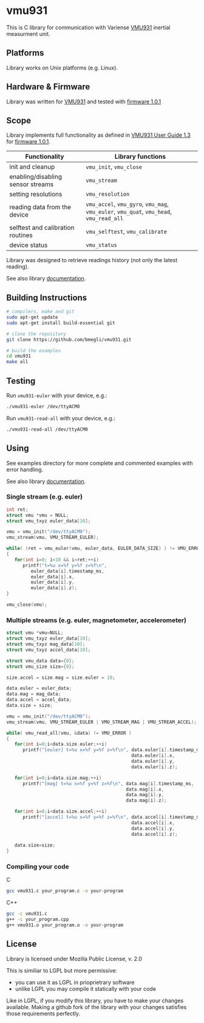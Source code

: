 # vmu931

This is C library for communication with Variense [VMU931](https://variense.com/product/vmu931/) inertial measurment unit.

## Platforms 

Library works on Unix platforms (e.g. Linux).

## Hardware & Firmware

Library was written for [VMU931](https://variense.com/product/vmu931/) and tested with [firmware 1.0.1](https://variense.com/downloads/)

## Scope

Library implements full functionality as defined in [VMU931 User Guide 1.3](http://variense.com/Docs/VMU931/VMU931_UserGuide.pdf) for [firmware 1.0.1](https://variense.com/downloads/).

| Functionality                      | Library functions                                                                      |
| -----------------------------------|----------------------------------------------------------------------------------------|
| init and cleanup                   | `vmu_init`, `vmu_close`                                                                |
| enabling/disabling sensor streams  | `vmu_stream`                                                                           |
| setting resolutions                | `vmu_resolution`                                                                       |
| reading data from the device       | `vmu_accel`, `vmu_gyro`, `vmu_mag`, `vmu_euler`, `vmu_quat`, `vmu_head`, `vmu_read_all`|
| selftest and calibration routines  | `vmu_selftest`, `vmu_calibrate`                                                        |
| device status                      | `vmu_status`                                                                           |

Library was designed to retrieve readings history (not only the latest reading).

See also library [documentation](https://bmegli.github.io/vmu931/vmu931_8h.html).

## Building Instructions

``` bash
# compilers, make and git
sudo apt-get update
sudo apt-get install build-essential git

# clone the repository
git clone https://github.com/bmegli/vmu931.git

# build the examples
cd vmu931
make all
```

## Testing

Run `vmu931-euler` with your device, e.g.: 

```bash
./vmu931-euler /dev/ttyACM0
```

Run `vmu931-read-all` with your device, e.g.: 

```bash
./vmu931-read-all /dev/ttyACM0
```

## Using

See examples directory for more complete and commented examples with error handling.

See also library [documentation](https://bmegli.github.io/vmu931/vmu931_8h.html).

### Single stream (e.g. euler)

```C
int ret;
struct vmu *vmu = NULL;
struct vmu_txyz euler_data[10];

vmu = vmu_init("/dev/ttyACM0");
vmu_stream(vmu, VMU_STREAM_EULER);

while( (ret = vmu_euler(vmu, euler_data, EULER_DATA_SIZE) ) != VMU_ERROR )
{
   for(int i=0; i<10 && i<ret;++i)
      printf("t=%u x=%f y=%f z=%f\n",
         euler_data[i].timestamp_ms,
         euler_data[i].x,
         euler_data[i].y,
         euler_data[i].z);
}

vmu_close(vmu);

```

### Multiple streams (e.g. euler, magnetometer, accelerometer)

```C
struct vmu *vmu=NULL;
struct vmu_txyz euler_data[10];
struct vmu_txyz mag_data[10];
struct vmu_txyz accel_data[10];

struct vmu_data data={0};
struct vmu_size size={0};

size.accel = size.mag = size.euler = 10;	

data.euler = euler_data;
data.mag = mag_data;
data.accel = accel_data;
data.size = size;

vmu = vmu_init("/dev/ttyACM0");
vmu_stream(vmu, VMU_STREAM_EULER | VMU_STREAM_MAG | VMU_STREAM_ACCEL);

while( vmu_read_all(vmu, &data) != VMU_ERROR )
{
   for(int i=0;i<data.size.euler;++i)
      printf("[euler] t=%u x=%f y=%f z=%f\n", data.euler[i].timestamp_ms,
                                              data.euler[i].x,
                                              data.euler[i].y,
                                              data.euler[i].z);

   for(int i=0;i<data.size.mag;++i)
      printf("[mag] t=%u x=%f y=%f z=%f\n", data.mag[i].timestamp_ms,
                                            data.mag[i].x,
                                            data.mag[i].y,
                                            data.mag[i].z);

   for(int i=0;i<data.size.accel;++i)
      printf("[accel] t=%u x=%f y=%f z=%f\n", data.accel[i].timestamp_ms,
                                              data.accel[i].x,
                                              data.accel[i].y,
                                              data.accel[i].z);
			
   data.size=size;
}
```

### Compiling your code

C
``` bash
gcc vmu931.c your_program.c -o your-program
```

C++
``` bash
gcc -c vmu931.c
g++ -c your_program.cpp
g++ vmu931.o your_program.o -o your-program
```

## License

Library is licensed under Mozilla Public License, v. 2.0

This is similiar to LGPL but more permissive:

- you can use it as LGPL in prioprietrary software
- unlike LGPL you may compile it statically with your code

Like in LGPL, if you modify this library, you have to make your changes available. Making a github fork of the library with your changes satisfies those requirements perfectly.

